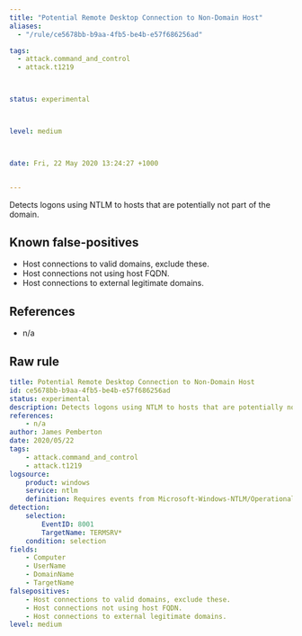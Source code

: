 ```yaml
---
title: "Potential Remote Desktop Connection to Non-Domain Host"
aliases:
  - "/rule/ce5678bb-b9aa-4fb5-be4b-e57f686256ad"

tags:
  - attack.command_and_control
  - attack.t1219



status: experimental



level: medium



date: Fri, 22 May 2020 13:24:27 +1000


---
```


Detects logons using NTLM to hosts that are potentially not part of the domain.

<!--more-->


## Known false-positives

* Host connections to valid domains, exclude these.
* Host connections not using host FQDN.
* Host connections to external legitimate domains.



## References

* n/a


## Raw rule
```yaml
title: Potential Remote Desktop Connection to Non-Domain Host
id: ce5678bb-b9aa-4fb5-be4b-e57f686256ad
status: experimental
description: Detects logons using NTLM to hosts that are potentially not part of the domain.
references:
    - n/a
author: James Pemberton
date: 2020/05/22
tags:
    - attack.command_and_control
    - attack.t1219
logsource:
    product: windows
    service: ntlm
    definition: Requires events from Microsoft-Windows-NTLM/Operational
detection:
    selection:
        EventID: 8001
        TargetName: TERMSRV*
    condition: selection
fields:
    - Computer
    - UserName
    - DomainName
    - TargetName
falsepositives:
    - Host connections to valid domains, exclude these.
    - Host connections not using host FQDN.
    - Host connections to external legitimate domains.
level: medium

```
